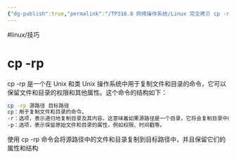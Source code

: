 ```yaml
---
{"dg-publish":true,"permalink":"/TP316.8 网络操作系统/Linux 完全拷贝 cp -rp/","created":"2023-08-10T10:24:21.571+08:00","updated":"2024-06-01T10:51:17.153+08:00"}
---
```


#linux/技巧
# cp -rp

cp -rp 是一个在 Unix 和类 Unix 操作系统中用于复制文件和目录的命令，它可以保留文件和目录的权限和其他属性。这个命令的结构如下：

```bash
cp -rp 源路径 目标路径
cp：用于复制文件和目录的命令。
-r：选项，表示递归地复制目录及其内容。这意味着如果源路径是一个目录，它将会复制目录中的所有内容，包括子目录和文件。
-p：选项，表示保留原始文件和目录的属性，例如权限、时间戳等。
```

使用 cp -rp 命令会将源路径中的文件和目录复制到目标路径中，并且保留它们的属性和结构